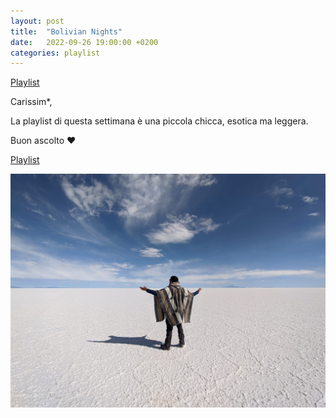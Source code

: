 ```yaml
--- 
layout: post 
title:  "Bolivian Nights" 
date:   2022-09-26 19:00:00 +0200 
categories: playlist 
--- 
```

  
[Playlist](https://open.spotify.com/playlist/1kJS2UnPI4jJdQpZ5HSswY?si=b86b1ede7b0a4df2) 
  
Carissim*,

La playlist di questa settimana è una piccola chicca, esotica ma leggera.

Buon ascolto ❤️

[Playlist](https://open.spotify.com/playlist/1kJS2UnPI4jJdQpZ5HSswY?si=b86b1ede7b0a4df2) 
  
![Image](/files/Salar.jpg)
